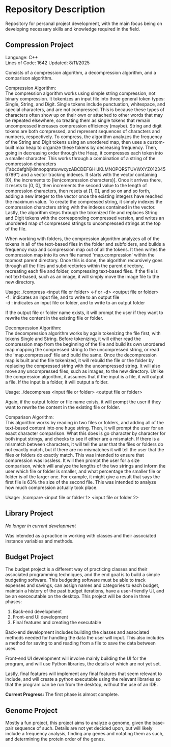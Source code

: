 # Repository Description

Repository for personal project development, with the main focus being on developing necessary skills and knowledge required in the field.

## Compression Project

Language: C++  
Lines of Code: 1642
Updated: 8/11/2025

Consists of a compression algorithm, a decompression algorithm, and a comparison algorithm.

Compression Algorithm:  
The compression algorithm works using simple string compression, not binary compression. It tokenizes an input file into three general token types: Single, String, and Digit. Single tokens include punctuation, whitespace, and special characters, and are not compressed. This is because these types of characters often show up on their own or attached to other words that may be repeated elsewhere, so treating them as single tokens that remain uncompressed increases compression efficiency (maybe). String and digit tokens are both compressed, and represent sequences of characters and numbers, respectively. To compress, the algorithm analyzes the frequency of the String and Digit tokens using an unordered map, then uses a custom-built max heap to organize these tokens by decreasing frequency. Then, going in decreasing order through the Heap, it compresses each token into a smaller character. This works through a combination of a string of the compression characters ("abcdefghijklmnopqrstuvwxyzABCDEFGHIJKLMNOPQRSTUVWXYZ0123456789") and a vector tracking indexes. It starts with the vector containing \[0\], the increments to \[len(compression characters)\]. Once it arrives there, it resets to \[0, 0\], then increments the second value to the length of compression characters, then resets at \[1, 0\], and so on and so forth, adding a new integer to the vector once the existing integers have reached the maximum value. To create the compressed string, it simply indexes the compression characters string with the indexes contained in the vector. Lastly, the algorithm steps through the tokenized file and replaces String and Digit tokens with the corresponding compressed version, and writes an unordered map of compressed strings to uncompressed strings at the top of the file.

When working with folders, the compression algorithm analyzes all of the tokens in all of the text-based files in the folder and subfolders, and builds a frequency map and compression map out of all the tokens. It then writes the compression map into its own file named 'map.compression' within the topmost parent directory. Once this is done, the algorithm recursively goes through all the files and subdirectories within the parent directory, recreating each file and folder, compressing text-based files. If the file is not text-based, such as an image, it will simply move the image file to the new directory.

Usage: ./compress \<input file or folder\> \<-f or -d\> \<output file or folder\>  
-f : indicates an input file, and to write to an output file  
-d : indicates an input file or folder, and to write to an output folder

If the output file or folder name exists, it will prompt the user if they want to rewrite the content in the existing file or folder.

Decompression Algorithm:  
The decompression algorithm works by again tokenizing the file first, with tokens Single and String. Before tokenizing, it will either read the compression map from the beginning of the file and build its own unordered map mapping the compressed string to the uncompressed string, or read the 'map.compressed' file and build the same. Once the decompression map is built and the file tokenized, it will rebuild the file or the folder by replacing the compressed string with the uncompressed string. It will also move any uncompressed files, such as images, to the new directory. Unlike the compression algorithm, it assumes that if the input is a file, it will output a file. If the input is a folder, it will output a folder.

Usage: ./decompress \<input file or folder\> \<output file or folder\>

Again, if the output folder or file name exists, it will prompt the user if they want to rewrite the content in the existing file or folder.

Comparison Algorithm:  
This algorithm works by reading in two files or folders, and adding all of the text-based content into one huge string. Then, it will prompt the user for an exact character comparison. What this does is go character by character for both input strings, and checks to see if either are a mismatch. If there is a mismatch between characters, it will tell the user that the files or folders do not exactly match, but if there are no mismatches it will tell the user that the files or folders do exactly match. This was intended to ensure that compression was lossless. It will then prompt the user for a size comparison, which will analyze the lengths of the two strings and inform the user which file or folder is smaller, and what percentage the smaller file or folder is of the larger one. For example, it might give a result that says the first file is 63% the size of the second file. This was intended to analyze how much compression actually took place.

Usage: ./compare \<input file or folder 1\> \<input file or folder 2\>


## Library Project

*No longer in current development*

Was intended as a practice in working with classes and their associated instance variables and methods.

## Budget Project

The budget project is a different way of practicing classes and their associated programming techniques, and the end goal is to build a simple budgeting software. This budgeting software must be able to track expenses and savings, can assign names and categories to each budget, maintain a history of the past budget iterations, have a user-friendly UI, and be an exececutable on the desktop. This project will be done in three phases:

1. Back-end development
2. Front-end UI development
3. Final features and creating the executable

Back-end development includes building the classes and associated methods needed for handling the data the user will input. This also includes a method for saving to and reading from a file to save the data between uses.

Front-end UI development will involve mainly building the UI for the program, and will use Python libraries, the details of which are not yet set.

Lastly, final features will implement any final features that seem relevant to include, and will create a python executable using the relevant libraries so that the program can be run from the desktop, without the use of an IDE.

**Current Progress:** The first phase is almost complete.

## Genome Project

Mostly a fun project, this project aims to analyze a genome, given the base-pair sequence of such. Details are not yet decided upon, but will likely include a frequency analysis, finding any genes and notating them as such, and determining the protein order of the genes.
